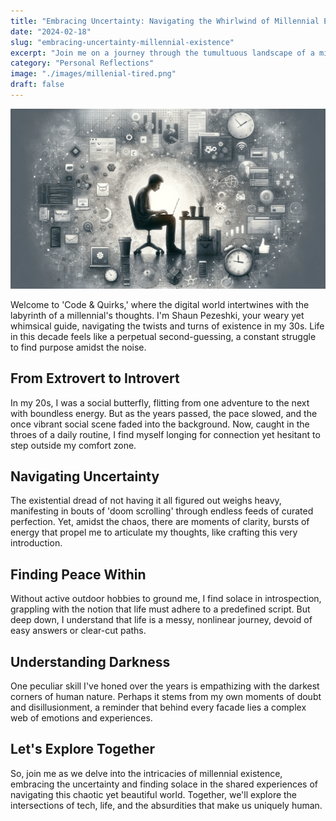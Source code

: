 ```yaml
---
title: "Embracing Uncertainty: Navigating the Whirlwind of Millennial Existence"
date: "2024-02-18"
slug: "embracing-uncertainty-millennial-existence"
excerpt: "Join me on a journey through the tumultuous landscape of a millennial's mind, where the chaos of life intersects with the order of coding."
category: "Personal Reflections"
image: "./images/millenial-tired.png"
draft: false
---
```


![The struggling millenial](./images/millenial-tired.png)
<br />

<div class="prose prose-lg max-w-none">

Welcome to 'Code & Quirks,' where the digital world intertwines with the labyrinth of a millennial's thoughts. I'm Shaun Pezeshki, your weary yet whimsical guide, navigating the twists and turns of existence in my 30s. Life in this decade feels like a perpetual second-guessing, a constant struggle to find purpose amidst the noise.

## From Extrovert to Introvert

In my 20s, I was a social butterfly, flitting from one adventure to the next with boundless energy. But as the years passed, the pace slowed, and the once vibrant social scene faded into the background. Now, caught in the throes of a daily routine, I find myself longing for connection yet hesitant to step outside my comfort zone.

## Navigating Uncertainty

The existential dread of not having it all figured out weighs heavy, manifesting in bouts of 'doom scrolling' through endless feeds of curated perfection. Yet, amidst the chaos, there are moments of clarity, bursts of energy that propel me to articulate my thoughts, like crafting this very introduction.

## Finding Peace Within

Without active outdoor hobbies to ground me, I find solace in introspection, grappling with the notion that life must adhere to a predefined script. But deep down, I understand that life is a messy, nonlinear journey, devoid of easy answers or clear-cut paths.

## Understanding Darkness

One peculiar skill I've honed over the years is empathizing with the darkest corners of human nature. Perhaps it stems from my own moments of doubt and disillusionment, a reminder that behind every facade lies a complex web of emotions and experiences.

## Let's Explore Together

So, join me as we delve into the intricacies of millennial existence, embracing the uncertainty and finding solace in the shared experiences of navigating this chaotic yet beautiful world. Together, we'll explore the intersections of tech, life, and the absurdities that make us uniquely human.
</div>